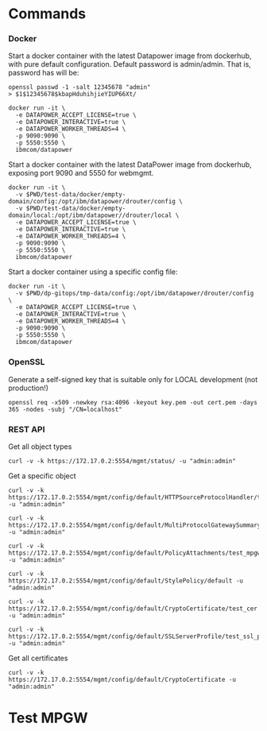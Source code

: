 # Commands

### Docker

Start a docker container with the latest Datapower image from dockerhub, with pure default configuration. Default password is admin/admin. That is, password has will be:
```
openssl passwd -1 -salt 12345678 "admin"  
> $1$12345678$kbapHduhihjieYIUP66Xt/
```
```
docker run -it \
  -e DATAPOWER_ACCEPT_LICENSE=true \
  -e DATAPOWER_INTERACTIVE=true \
  -e DATAPOWER_WORKER_THREADS=4 \
  -p 9090:9090 \
  -p 5550:5550 \
  ibmcom/datapower
```
Start a docker container with the latest DataPower image from dockerhub, exposing port 9090 and 5550 for webmgmt.
```
docker run -it \
  -v $PWD/test-data/docker/empty-domain/config:/opt/ibm/datapower/drouter/config \
  -v $PWD/test-data/docker/empty-domain/local:/opt/ibm/datapower//drouter/local \
  -e DATAPOWER_ACCEPT_LICENSE=true \
  -e DATAPOWER_INTERACTIVE=true \
  -e DATAPOWER_WORKER_THREADS=4 \
  -p 9090:9090 \
  -p 5550:5550 \
  ibmcom/datapower
```
Start a docker container using a specific config file:
```
docker run -it \
  -v $PWD/dp-gitops/tmp-data/config:/opt/ibm/datapower/drouter/config \
  -e DATAPOWER_ACCEPT_LICENSE=true \
  -e DATAPOWER_INTERACTIVE=true \
  -e DATAPOWER_WORKER_THREADS=4 \
  -p 9090:9090 \
  -p 5550:5550 \
  ibmcom/datapower
```

### OpenSSL

Generate a self-signed key that is suitable only for LOCAL development (not production!)

```
openssl req -x509 -newkey rsa:4096 -keyout key.pem -out cert.pem -days 365 -nodes -subj "/CN=localhost"
```

### REST API

Get all object types
```
curl -v -k https://172.17.0.2:5554/mgmt/status/ -u "admin:admin"
```

Get a specific object
```
curl -v -k https://172.17.0.2:5554/mgmt/config/default/HTTPSourceProtocolHandler/test_http_handler -u "admin:admin"

curl -v -k https://172.17.0.2:5554/mgmt/config/default/MultiProtocolGatewaySummary/test_mpgw -u "admin:admin"

curl -v -k https://172.17.0.2:5554/mgmt/config/default/PolicyAttachments/test_mpgw -u "admin:admin"

curl -v -k https://172.17.0.2:5554/mgmt/config/default/StylePolicy/default -u "admin:admin"

curl -v -k https://172.17.0.2:5554/mgmt/config/default/CryptoCertificate/test_cer -u "admin:admin"

curl -v -k https://172.17.0.2:5554/mgmt/config/default/SSLServerProfile/test_ssl_profile -u "admin:admin"

```

Get all certificates
```
curl -v -k https://172.17.0.2:5554/mgmt/config/default/CryptoCertificate -u "admin:admin"
```

# Test MPGW

